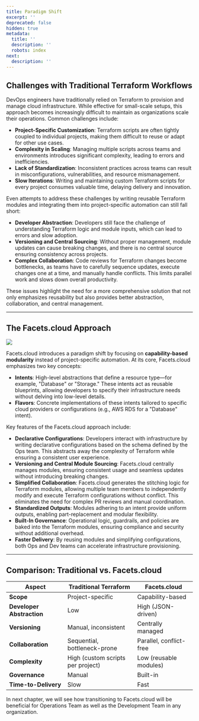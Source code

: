 ```yaml
---
title: Paradigm Shift
excerpt: ''
deprecated: false
hidden: true
metadata:
  title: ''
  description: ''
  robots: index
next:
  description: ''
---
```

## Challenges with Traditional Terraform Workflows

DevOps engineers have traditionally relied on Terraform to provision and manage cloud infrastructure. While effective for small-scale setups, this approach becomes increasingly difficult to maintain as organizations scale their operations. Common challenges include:

* **Project-Specific Customization**: Terraform scripts are often tightly coupled to individual projects, making them difficult to reuse or adapt for other use cases.
* **Complexity in Scaling**: Managing multiple scripts across teams and environments introduces significant complexity, leading to errors and inefficiencies.
* **Lack of Standardization**: Inconsistent practices across teams can result in misconfigurations, vulnerabilities, and resource mismanagement.
* **Slow Iterations**: Writing and maintaining custom Terraform scripts for every project consumes valuable time, delaying delivery and innovation.

Even attempts to address these challenges by writing reusable Terraform modules and integrating them into project-specific automation can still fall short:

* **Developer Abstraction**: Developers still face the challenge of understanding Terraform logic and module inputs, which can lead to errors and slow adoption.
* **Versioning and Central Sourcing**: Without proper management, module updates can cause breaking changes, and there is no central source ensuring consistency across projects.
* **Complex Collaboration**: Code reviews for Terraform changes become bottlenecks, as teams have to carefully sequence updates, execute changes one at a time, and manually handle conflicts. This limits parallel work and slows down overall productivity.

These issues highlight the need for a more comprehensive solution that not only emphasizes reusability but also provides better abstraction, collaboration, and central management.

***

## The Facets.cloud Approach

<Image align="center" className="border" border={true} src="https://files.readme.io/ca61990453d35be136b268a3dbd010f96e353b43f96451fd55958a336a1f85b9-Screenshot_2024-08-08_at_1.36.02_PM.png" />

Facets.cloud introduces a paradigm shift by focusing on **capability-based modularity** instead of project-specific automation. At its core, Facets.cloud emphasizes two key concepts:

* **Intents**: High-level abstractions that define a resource type—for example, "Database" or "Storage." These intents act as reusable blueprints, allowing developers to specify their infrastructure needs without delving into low-level details.
* **Flavors**: Concrete implementations of these intents tailored to specific cloud providers or configurations (e.g., AWS RDS for a "Database" intent).

Key features of the Facets.cloud approach include:

* **Declarative Configurations**: Developers interact with infrastructure by writing declarative configurations based on the schema defined by the Ops team. This abstracts away the complexity of Terraform while ensuring a consistent user experience.
* **Versioning and Central Module Sourcing**: Facets.cloud centrally manages modules, ensuring consistent usage and seamless updates without introducing breaking changes.
* **Simplified Collaboration**: Facets.cloud generates the stitching logic for Terraform modules, allowing multiple team members to independently modify and execute Terraform configurations without conflict. This eliminates the need for complex PR reviews and manual coordination.
* **Standardized Outputs**: Modules adhering to an intent provide uniform outputs, enabling part-replacement and modular flexibility.
* **Built-In Governance**: Operational logic, guardrails, and policies are baked into the Terraform modules, ensuring compliance and security without additional overhead.
* **Faster Delivery**: By reusing modules and simplifying configurations, both Ops and Dev teams can accelerate infrastructure provisioning.

***

## Comparison: Traditional vs. Facets.cloud

| Aspect                    | Traditional Terraform             | Facets.cloud            |
| ------------------------- | --------------------------------- | ----------------------- |
| **Scope**                 | Project-specific                  | Capability-based        |
| **Developer Abstraction** | Low                               | High (JSON-driven)      |
| **Versioning**            | Manual, inconsistent              | Centrally managed       |
| **Collaboration**         | Sequential, bottleneck-prone      | Parallel, conflict-free |
| **Complexity**            | High (custom scripts per project) | Low (reusable modules)  |
| **Governance**            | Manual                            | Built-in                |
| **Time-to-Delivery**      | Slow                              | Fast                    |

In next chapter, we will see how transitioning to Facets.cloud will be beneficial for Operations Team as well as the Development Team in any organization.
